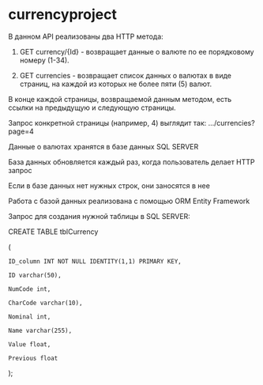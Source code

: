 # currencyproject
В данном API реализованы два HTTP метода:
1) GET currency/{Id} - возвращает данные о валюте по ее порядковому номеру (1-34).

2) GET currencies - возвращает список данных о валютах в виде страниц, на каждой из которых не более пяти (5) валют.

В конце каждой страницы, возвращаемой данным методом, есть ссылки на предыдущую и следующую страницы.

Запрос конкретной страницы (например, 4) выглядит так: .../currencies?page=4

Данные о валютах хранятся в базе данных SQL SERVER

База данных обновляется каждый раз, когда пользователь делает HTTP запрос

Если в базе данных нет нужных строк, они заносятся в нее

Работа с базой данных реализована с помощью ORM Entity Framework

Запрос для создания нужной таблицы в SQL SERVER:

CREATE TABLE tblCurrency

(

	ID_column INT NOT NULL IDENTITY(1,1) PRIMARY KEY,

	ID varchar(50),

	NumCode int,

	CharCode varchar(10),

	Nominal int,

	Name varchar(255),

	Value float,

	Previous float

);
